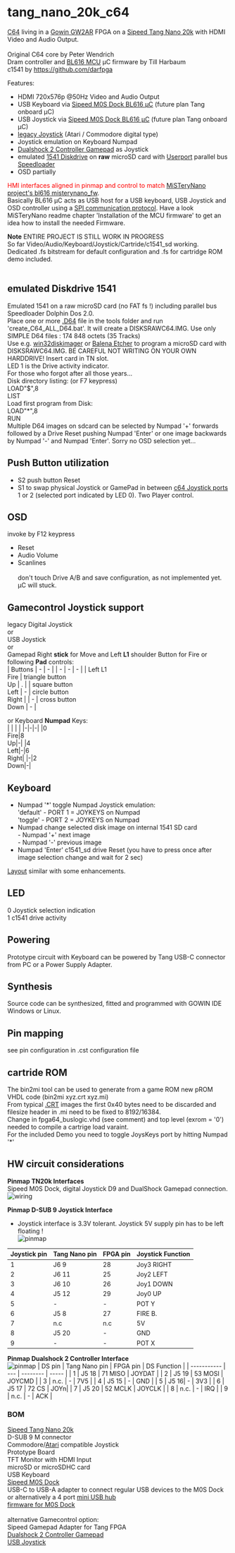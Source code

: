 # tang_nano_20k_c64
[C64](https://en.wikipedia.org/wiki/Commodore_64) living in a [Gowin GW2AR](https://www.gowinsemi.com/en/product/detail/38/) FPGA on a [Sipeed Tang Nano 20k](https://api.dl.sipeed.com/shareURL/TANG/Nano_20K) with HDMI Video and Audio Output.<br>
<br>
Original C64 core by Peter Wendrich<br>
Dram controller and [BL616 MCU](https://en.bouffalolab.com/product/?type=detail&id=25) µC firmware by Till Harbaum<br>
c1541 by https://github.com/darfpga<br>

Features:
* HDMI 720x576p @50Hz Video and Audio Output
* USB Keyboard via [Sipeed M0S Dock BL616 µC](https://wiki.sipeed.com/hardware/en/maixzero/m0s/m0s.html) (future plan Tang onboard µC)
* USB Joystick via [Sipeed M0S Dock BL616 µC](https://wiki.sipeed.com/hardware/en/maixzero/m0s/m0s.html) (future plan Tang onboard µC)
* [legacy Joystick](https://en.wikipedia.org/wiki/Atari_CX40_joystick) (Atari / Commodore digital type)<br>
* Joystick emulation on Keyboard Numpad<br>
* [Dualshock 2 Controller Gamepad](https://en.wikipedia.org/wiki/DualShock) as Joystick<br>
* emulated [1541 Diskdrive](https://en.wikipedia.org/wiki/Commodore_1541) on **raw** microSD card with [Userport](https://www.c64-wiki.com/wiki/User_Port) parallel bus [Speedloader](https://www.c64-wiki.de/wiki/Dolphin_DOS)<br>
* OSD partially<br>

<font color="red">HMI interfaces aligned in pinmap and control to match</font> [MiSTeryNano project's bl616 misterynano_fw](https://github.com/harbaum/MiSTeryNano/tree/main/bl616/misterynano_fw).<br> Basically BL616 µC acts as USB host for a USB keyboard, USB Joystick and OSD controller using a [SPI communication protocol](https://github.com/harbaum/MiSTeryNano/blob/main/bl616/misterynano_fw/SPI.md). Have a look MiSTeryNano readme chapter 'Installation of the MCU firmware' to get an idea how to install the needed Firmware. 

**Note** ENTIRE PROJECT IS STILL WORK IN PROGRESS</b>
<br>So far Video/Audio/Keyboard/Joystick/Cartride/c1541_sd working.<br>
Dedicated .fs bitstream for default configuration and .fs for cartridge ROM demo included.
<br><br>

## emulated Diskdrive 1541
Emulated 1541 on a raw microSD card (no FAT fs !) including parallel bus Speedloader Dolphin Dos 2.0.<br>
Place one or more [.D64](https://vice-emu.sourceforge.io/vice_toc.html#TOC405) file in the tools folder and run 'create_C64_ALL_D64.bat'. It will create a DISKSRAWC64.IMG. Use only SIMPLE D64 files : 174 848 octets (35 Tracks)<br> Use e.g. [win32diskimager](https://sourceforge.net/projects/win32diskimager/) or [Balena Etcher](https://etcher.balena.io) to program a microSD card with DISKSRAWC64.IMG. BE CAREFUL NOT WRITING ON YOUR OWN HARDDRIVE! Insert card in TN slot.<br>
LED 1 is the Drive activity indicator.<br> For those who forgot after all those years...<br>
Disk directory listing: (or F7 keypress)<br> 
LOAD"$",8<br>
LIST<br> 
Load first program from Disk:<br>
LOAD"*",8<br>
RUN<br>
Multiple D64 images on sdcard can be selected by Numpad '+' forwards followed by a Drive Reset pushing Numpad 'Enter' or one image backwards by Numpad '-' and Numpad 'Enter'. Sorry no OSD selection yet...
## Push Button utilization
* S2 push button Reset<br>
* S1 to swap physical Joystick or GamePad in between [c64 Joystick ports ](https://www.c64-wiki.com/wiki/Control_Port) 1 or 2 (selected port indicated by LED 0). Two Player control.<br>

## OSD
invoke by F12 keypress<br>
* Reset<br>
* Audio Volume<br>
* Scanlines<br>
<br>don't touch Drive A/B and save configuration, as not implemented yet. µC will stuck.<br>

## Gamecontrol Joystick support
legacy Digital Joystick<br>
or<br>
USB Joystick<br>
or<br>
Gamepad Right **stick** for Move and Left **L1** shoulder Button for Fire or following **Pad** controls:<br>
| Buttons | - | - |
| - | - | -  |
| Left L1<br>Fire | triangle button<br>Up  | .  |
| square button<br>Left | - | circle button<br>Right |
| - | cross button<br>Down | - |<br>

or Keyboard **Numpad** Keys:<br>
| | | |
|-|-|-|
|0<br>Fire|8<br>Up|-|
|4<br>Left|-|6<br>Right|
|-|2<br>Down|-|

## Keyboard 
* Numpad '*' toggle Numpad Joystick emulation:<br>
 	'default' - PORT 1 = JOYKEYS on Numpad<br>
	'toggle' - PORT 2 = JOYKEYS on Numpad<br>
* Numpad  change selected disk image on internal 1541 SD card<br>
          - Numpad '+' next image<br>
          - Numpad '-'  previous image<br>
* Numpad 'Enter' c1541_sd drive Reset (you have to press once after image selection change and wait for 2 sec) <br>

[Layout](https://github.com/MiSTer-devel/C64_MiSTer/blob/master/keymap.gif) similar with some enhancements.

## LED
0 Joystick selection indication<br>
1 c1541 drive activity<br>

## Powering
Prototype circuit with Keyboard can be powered by Tang USB-C connector from PC or a Power Supply Adapter. 
## Synthesis
Source code can be synthesized, fitted and programmed with GOWIN IDE Windows or Linux.<br>
## Pin mapping 
see pin configuration in .cst configuration file
## cartride ROM
The bin2mi tool can be used to generate from a game ROM new pROM VHDL code (bin2mi xyz.crt xyz.mi)<br>
From typical [.CRT](https://vice-emu.sourceforge.io/vice_17.html#SEC429) images the first 0x40 bytes need to be discarded and filesize header in .mi need to be fixed to 8192/16384.<br>Change in fpga64_buslogic.vhd (see comment) and top level (exrom = '0') needed to compile a cartrige load varaint.<br>
For the included Demo you need to toggle JoysKeys port by hitting Numpad '*'<br>

## HW circuit considerations
**Pinmap TN20k Interfaces** <br>
 Sipeed M0S Dock, digital Joystick D9 and DualShock Gamepad connection.<br>
 ![wiring](\.assets/wiring_spi_irq.png)

**Pinmap D-SUB 9 Joystick Interface** <br>
- Joystick interface is 3.3V tolerant. Joystick 5V supply pin has to be left floating !<br>
![pinmap](\.assets/vic20-Joystick.png)

| Joystick pin | Tang Nano pin | FPGA pin | Joystick Function |
| ----------- | ---   | --------  | ----- |
| 1 | J6 9  | 28   | Joy3 RIGHT | 28 |
| 2 | J6 11  | 25 | Joy2 LEFT | 25 |
| 3 | J6 10 | 26 | Joy1 DOWN | 26 |
| 4 | J5 12 | 29 | Joy0 UP | 29 |
| 5 | - | - | POT Y | - |
| 6 | J5 8 | 27 | FIRE B.| 27 |
| 7 | n.c | n.c | 5V | - |
| 8 | J5 20 | - | GND | - |
| 9 | - | - | POT X | - |

**Pinmap Dualshock 2 Controller Interface** <br>
![pinmap](\.assets/controller-pinout.jpg)
| DS pin | Tang Nano pin | FPGA pin | DS Function |
| ----------- | ---   | --------  | ----- |
| 1 | J5 18 | 71 MISO | JOYDAT  |
| 2 | J5 19 | 53 MOSI  | JOYCMD |
| 3 | n.c. | - | 7V5 |
| 4 | J5 15 | - | GND |
| 5 | J5 16| - | 3V3 |
| 6 | J5 17 | 72 CS | JOYn|
| 7 | J5 20 | 52 MCLK | JOYCLK |
| 8 | n.c. | - | IRQ |
| 9 | n.c. | - | ACK |

### BOM
[Sipeed Tang Nano 20k](https://api.dl.sipeed.com/shareURL/TANG/Nano_20K)<br> 
D-SUB 9 M connector<br> 
Commodore/[Atari](https://en.wikipedia.org/wiki/Atari_CX40_joystick) compatible Joystick<br>
Prototype Board<br>
TFT Monitor with HDMI Input<br>
microSD or microSDHC card<br>
USB Keyboard<br>
[Sipeed M0S Dock](https://wiki.sipeed.com/hardware/en/maixzero/m0s/m0s.html)<br>
USB-C to USB-A adapter to connect regular USB devices to the M0S Dock or alternatively a 4 port [mini USB hub](https://a.aliexpress.com/_EIidgjH)<br>
[firmware for M0S Dock](https://github.com/harbaum/MiSTeryNano/tree/main/bl616/misterynano_fw)<br>
<br>
alternative Gamecontrol option:<br>
Sipeed Gamepad Adapter for Tang FPGA<br>
[Dualshock 2 Controller Gamepad](https://en.wikipedia.org/wiki/DualShock)<br>
[USB Joystick](https://www.speedlink.com/en/COMPETITION-PRO-EXTRA-USB-Joystick-black-red/SL-650212-BKRD)<br>
